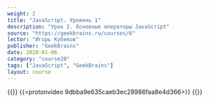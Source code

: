 ```yaml
---
weight: 2
title: "JavaScript. Уровень 1"
description: "Урок 2. Основные операторы JavaScript"
source: "https://geekbrains.ru/courses/6"
lector: "Игорь Кубиков"
publisher: "GeekBrains"
date: 2020-01-06
category: "course20"
tags: ["JavaScript", "GeekBrains"]
layout: course
---
```

{{<players>}}
    {{<protonvideo 9dbba9e635caeb3ec28986faa8e4d366>}}
{{</players>}}
